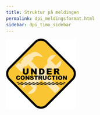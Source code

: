 ```yaml
---
title: Struktur på meldingen
permalink: dpi_meldingsformat.html
sidebar: dpi_timo_sidebar
---
```


![](/images/dpi/underarbeide.png)